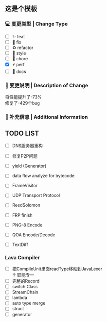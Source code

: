 ## 这是个模板

### 💻 变更类型 | Change Type
* [ ] ✨ feat
* [ ] 🐛 fix
* [ ] ♻️ refactor
* [ ] 💄 style
* [ ] 🔨 chore
* [x] ⚡️ perf
* [ ] 📝 docs
### 🔀 变更说明 | Description of Change
将性能提升了-73%  
修复了-429个bug

### 📝 补充信息 | Additional Information

## TODO LIST
* [ ] DNS服务器重构
* [ ] 修复P2P问题
* [ ] yield (Generator)
* [ ] data flow analyze for bytecode
* [ ] FrameVisitor
* [ ] UDP Transport Protocol
* [ ] ReedSolomon
* [ ] FRP finish
* [ ] PNG-8 Encode
* [ ] QOA Encode/Decode
* [ ] TextDiff



### Lava Compiler
* [ ] 把CompileUnit里面readType移动到JavaLexer  
↑ 职能专一
* [ ] 完整的Record
* [ ] switch Class
* [ ] StreamChain
* [ ] lambda
* [ ] auto type merge
* [ ] struct
* [ ] generator